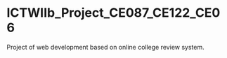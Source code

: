 # ICTWIIb_Project_CE087_CE122_CE06
Project of web development based on online college review system.
